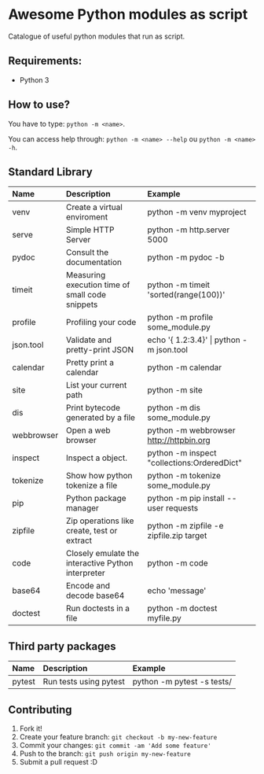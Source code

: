 # Awesome Python modules as script

Catalogue of useful python modules that run as script.

## Requirements:
* Python 3

## How to use?

You have to type: `python -m <name>`.

You can access help through: `python -m <name> --help` ou `python -m <name> -h`.

Standard Library
----------------

| Name          | Description                                       | Example                                      |
| :------------ |:------------------------------------------------- |:---------------------------------------------|
| venv          | Create a virtual enviroment                       | python -m venv myproject                     |
| serve         | Simple HTTP Server                                | python -m http.server 5000                   |
| pydoc         | Consult the documentation                         | python -m pydoc -b                           |
| timeit        | Measuring execution time of small code snippets   | python -m timeit 'sorted(range(100))'        |
| profile       | Profiling your code                               | python -m profile some_module.py             |
| json.tool     | Validate and pretty-print JSON                    | echo '{ 1.2:3.4}' \| python -m json.tool     |
| calendar      | Pretty print a calendar                           | python -m calendar                           |
| site          | List your current path                            | python -m site                               |
| dis           | Print bytecode generated by a file                | python -m dis some_module.py                 |
| webbrowser    | Open a web browser                                | python -m webbrowser http://httpbin.org      |
| inspect       | Inspect a object.                                 | python -m inspect "collections:OrderedDict"  |
| tokenize      | Show how python tokenize a file                   | python -m tokenize some_module.py            |
| pip           | Python package manager                            | python -m pip install --user requests        |
| zipfile       | Zip operations like create, test or extract       | python -m zipfile -e zipfile.zip target      |
| code          | Closely emulate the interactive Python interpreter| python -m code                               |
| base64        | Encode and decode base64                          | echo 'message' | python -m base64 -e         |
| doctest       | Run doctests in a file                            | python -m doctest myfile.py                  |

Third party packages
--------------------

| Name          | Description                                    |Example                    |
|:------------- |:---------------------------------------------- |:--------------------------|
| pytest        |Run tests using pytest                          | python -m pytest -s tests/|

## Contributing

1. Fork it!
2. Create your feature branch: `git checkout -b my-new-feature`
3. Commit your changes: `git commit -am 'Add some feature'`
4. Push to the branch: `git push origin my-new-feature`
5. Submit a pull request :D
